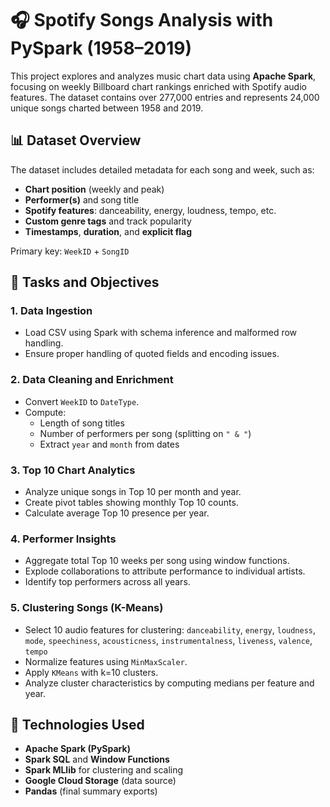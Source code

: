 # 🎧 Spotify Songs Analysis with PySpark (1958–2019)

This project explores and analyzes music chart data using **Apache Spark**, focusing on weekly Billboard chart rankings enriched with Spotify audio features. The dataset contains over 277,000 entries and represents 24,000 unique songs charted between 1958 and 2019.

## 📊 Dataset Overview

The dataset includes detailed metadata for each song and week, such as:

- **Chart position** (weekly and peak)
- **Performer(s)** and song title
- **Spotify features**: danceability, energy, loudness, tempo, etc.
- **Custom genre tags** and track popularity
- **Timestamps**, **duration**, and **explicit flag**

Primary key: `WeekID` + `SongID`

## 🔧 Tasks and Objectives

### 1. Data Ingestion
- Load CSV using Spark with schema inference and malformed row handling.
- Ensure proper handling of quoted fields and encoding issues.

### 2. Data Cleaning and Enrichment
- Convert `WeekID` to `DateType`.
- Compute:
  - Length of song titles
  - Number of performers per song (splitting on `" & "`)
  - Extract `year` and `month` from dates

### 3. Top 10 Chart Analytics
- Analyze unique songs in Top 10 per month and year.
- Create pivot tables showing monthly Top 10 counts.
- Calculate average Top 10 presence per year.

### 4. Performer Insights
- Aggregate total Top 10 weeks per song using window functions.
- Explode collaborations to attribute performance to individual artists.
- Identify top performers across all years.

### 5. Clustering Songs (K-Means)
- Select 10 audio features for clustering:
  `danceability`, `energy`, `loudness`, `mode`, `speechiness`, `acousticness`, `instrumentalness`, `liveness`, `valence`, `tempo`
- Normalize features using `MinMaxScaler`.
- Apply `KMeans` with k=10 clusters.
- Analyze cluster characteristics by computing medians per feature and year.

## 🧰 Technologies Used

- **Apache Spark (PySpark)**
- **Spark SQL** and **Window Functions**
- **Spark MLlib** for clustering and scaling
- **Google Cloud Storage** (data source)
- **Pandas** (final summary exports)
